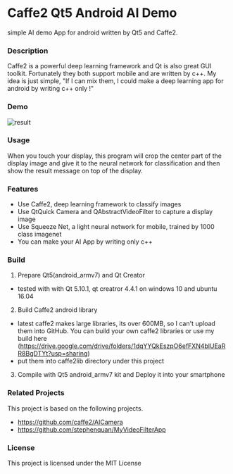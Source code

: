 # Caffe2 Qt5 Android AI Demo

simple AI demo App for android written by Qt5 and Caffe2.

### Description

Caffe2 is a powerful deep learning framework and Qt is also great GUI toolkit.
Fortunately they both support mobile and are written by c++.
My idea is just simple, "If I can mix them, I could make a deep learning app for android
by writing c++ only !"

### Demo
![result](https://github.com/yamsam/Qt5Caffe2AndroidDemo/blob/media/demo.gif)

### Usage
When you touch your display, this program will crop the center part of the display image and
give it to the neural network for classification and then show the result message on top of the display.

### Features
* Use Caffe2, deep learning framework to classify images 
* Use QtQuick Camera and QAbstractVideoFilter to capture a display image
* Use Squeeze Net, a light neural network for mobile, trained by 1000 class imagenet
* You can make your AI App by writing only c++

### Build
1) Prepare Qt5(android_armv7) and Qt Creator 
 - tested with with Qt 5.10.1, qt creatror 4.4.1 on windows 10 and ubuntu 16.04
2) Build Caffe2 android library
 - latest caffe2 makes large libraries, its over 600MB, so I can't upload them into GitHub. You can build your own caffe2 libraries or use my build here (https://drive.google.com/drive/folders/1dqYYQkEszpO6efFXN4blUEaRR8BgDTYt?usp=sharing)  
 - put them into caffe2lib directory under this project
3) Compile with Qt5 android_armv7 kit and Deploy it into your smartphone

### Related Projects
This project is based on the following projects.
 * https://github.com/caffe2/AICamera
 * https://github.com/stephenquan/MyVideoFilterApp

### License
This project is licensed under the MIT License
